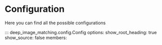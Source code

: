 # Configuration

Here you can find all the possible configurations

::: deep_image_matching.config.Config
    options:
      show_root_heading: true
      show_source: false
      members:

